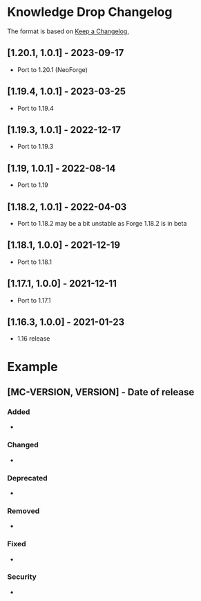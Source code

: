 # Knowledge Drop Changelog
The format is based on [Keep a Changelog](https://keepachangelog.com/en/1.0.0/),

## [1.20.1, 1.0.1] - 2023-09-17
- Port to 1.20.1 (NeoForge)

## [1.19.4, 1.0.1] - 2023-03-25
- Port to 1.19.4

## [1.19.3, 1.0.1] - 2022-12-17
- Port to 1.19.3

## [1.19, 1.0.1] - 2022-08-14
- Port to 1.19

## [1.18.2, 1.0.1] - 2022-04-03
- Port to 1.18.2 may be a bit unstable as Forge 1.18.2 is in beta

## [1.18.1, 1.0.0] - 2021-12-19
- Port to 1.18.1

## [1.17.1, 1.0.0] - 2021-12-11
- Port to 1.17.1

## [1.16.3, 1.0.0] - 2021-01-23
- 1.16 release

# Example
## [MC-VERSION, VERSION] - Date of release
### Added
- 
### Changed
- 
### Deprecated
- 
### Removed
- 
### Fixed
- 
### Security
- 
